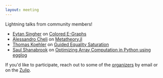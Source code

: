 ```yaml
---
layout: meeting
---
```


Lightning talks from community members!

* [Eytan Singher](https://eytan.singher.co.il/) on [Colored E-Graphs](https://arxiv.org/abs/2305.19203)
* [Alessandro Cheli](https://0x0f0f0f.github.io/) on [Metatheory.jl](https://0x0f0f0f.github.io/blog/gsoc/)
* [Thomas Koehler](https://thok.eu/) on [Guided Equality Saturation](https://thok.eu/publications/2024/popl.pdf)
* [Saul Shanabrook](https://saul.shanabrook.com/) on 
  [Optimizing Array Computation in Python using egglog](https://egglog-python.readthedocs.io/latest/explanation/2024_03_17_community_talk.html)


If you'd like to participate,
 reach out to some of the [organizers](/about)
 by email or on the [Zulip](/zulip).
